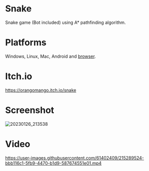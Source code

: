 # Snake
Snake game (Bot included) using A* pathfinding algorithm.
# Platforms
Windows, Linux, Mac, Android and [browser](https://orangomango.itch.io/snake).
# Itch.io
https://orangomango.itch.io/snake
# Screenshot
![20230126_213538](https://user-images.githubusercontent.com/61402409/214944906-a17ed31e-ab87-449e-a74c-3bc15e714180.gif)
# Video
https://user-images.githubusercontent.com/61402409/215289524-bbb116c1-5fb9-4470-b1d9-587674551e01.mp4

